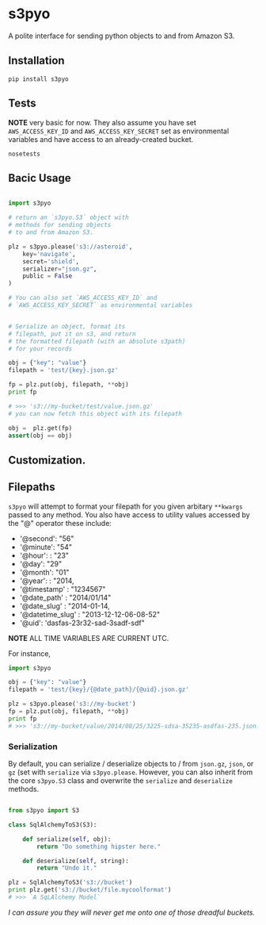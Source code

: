 # s3pyo 

A polite interface for sending python objects to and from Amazon S3.

## Installation

```
pip install s3pyo
```

## Tests

**NOTE** very basic for now. They also assume you have set `AWS_ACCESS_KEY_ID` and 
`AWS_ACCESS_KEY_SECRET` set as environmental variables and have access to an already-created 
bucket.

```
nosetests
```

## Bacic Usage

```python

import s3pyo

# return an `s3pyo.S3` object with 
# methods for sending objects
# to and from Amazon S3.

plz = s3pyo.please('s3://asteroid', 
	key='navigate',
	secret='shield',
	serializer="json.gz",
	public = False
)

# You can also set `AWS_ACCESS_KEY_ID` and 
# `AWS_ACCESS_KEY_SECRET` as environmental variables


# Serialize an object, format its
# filepath, put it on s3, and return
# the formatted filepath (with an absolute s3path) 
# for your records

obj = {"key": "value"}
filepath = 'test/{key}.json.gz'

fp = plz.put(obj, filepath, **obj)
print fp

# >>> 's3://my-bucket/test/value.json.gz'
# you can now fetch this object with its filepath

obj =  plz.get(fp)
assert(obj == obj)

```

## Customization.

## Filepaths

`s3pyo` will attempt to format your filepath
for you given arbitary `**kwargs` passed to 
any method. You also have access to utility values 
accessed by the "@" operator these include:

- '@second': "56"
- '@minute': "54"
- '@hour': : "23"
- '@day': "29"
- '@month': "01"
- '@year': : "2014,
- '@timestamp' : "1234567"
- '@date_path' : "2014/01/14"
- '@date_slug' : "2014-01-14,
- '@datetime_slug' : "2013-12-12-06-08-52"
- '@uid': 'dasfas-23r32-sad-3sadf-sdf"

**NOTE** ALL TIME VARIABLES ARE CURRENT UTC.

For instance,

``` python 
import s3pyo

obj = {"key": "value"}
filepath = 'test/{key}/{@date_path}/{@uid}.json.gz'

plz = s3pyo.please('s3://my-bucket')
fp = plz.put(obj, filepath, **obj)
print fp 
# >>> 's3://my-bucket/value/2014/08/25/3225-sdsa-35235-asdfas-235.json.gz'

```



### Serialization

By default, you can serialize / deserialize objects to / from `json.gz`, 
`json`, or `gz` (set with `serialize` via `s3pyo.please`. However, you can also inherit from the core `s3pyo.S3` class and overwrite the `serialize` and `deserialize` methods.

```python

from s3pyo import S3

class SqlAlchemyToS3(S3):

	def serialize(self, obj):
		return "Do something hipster here."

	def deserialize(self, string):
		return "Undo it."

plz = SqlAlchemyToS3('s3://bucket')
print plz.get('s3://bucket/file.mycoolformat')
# >>> `A SqLAlchemy Model`
```

_I can assure you they will never get me onto one of those dreadful buckets._
